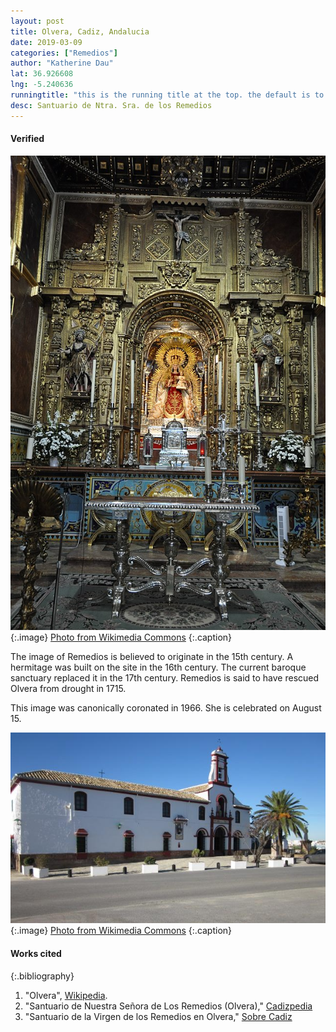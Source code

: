 ```yaml
---
layout: post
title: Olvera, Cadiz, Andalucia
date: 2019-03-09
categories: ["Remedios"]
author: "Katherine Dau"
lat: 36.926608
lng: -5.240636
runningtitle: "this is the running title at the top. the default is to display the site title, so to activate the running title you will need to uncomment in the post.html layout"
desc: Santuario de Ntra. Sra. de los Remedios
---
```

#### Verified
![Ntra. Sra. de los Remedios (destroyed)](images/olvera-rem1.jpg)
   {:.image}
[Photo from Wikimedia Commons](https://commons.wikimedia.org/wiki/File:Santuario_de_Nuestra_Se%C3%B1ora_de_los_Remedios_(Olvera)_-_004_(30708394645).jpg)
   {:.caption}

The image of Remedios is believed to originate in the 15th century. A hermitage was built on the site in the 16th century. The current baroque sanctuary replaced it in the 17th century. Remedios is said to have rescued Olvera from drought in 1715.

This image was canonically coronated in 1966. She is celebrated on August 15.

![Santuario de Ntra. Sra. de los Remedios](images/olvera-rem2.jpg)
   {:.image}
[Photo from Wikimedia Commons](https://commons.wikimedia.org/wiki/File:242146-olvera-santuario.jpg)
   {:.caption}

#### Works cited

{:.bibliography}
1. "Olvera", [Wikipedia](https://es.wikipedia.org/wiki/Olvera).
2. "Santuario de Nuestra Señora de Los Remedios (Olvera)," [Cadizpedia](https://cadizpedia.wikanda.es/wiki/Santuario_de_Nuestra_Se%C3%B1ora_de_Los_Remedios_(Olvera))
3. "Santuario de la Virgen de los Remedios en Olvera," [Sobre Cadiz](https://sobrecadiz.com/2009/12/17/santuario-de-la-virgen-de-los-remedios-en-olvera/)
